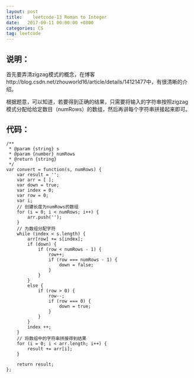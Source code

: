 ```yaml
---
layout: post
title:    leetcode-13 Roman to Integer
date:   2017-09-11 00:00:00 +0800
categories: CS
tag: leetcode
---
```

## 说明：

首先要弄清zigzag模式的概念，在博客http://blog.csdn.net/zhouworld16/article/details/14121477中，有很清晰的介绍。

根据题意，可以知道，若要得到正确的结果，只需要将输入的字符串按照zigzag模式分配给给定数目（numRows）的数组，然后再讲每个字符串拼接起来即可。

## 代码：

```
/** 
 * @param {string} s 
 * @param {number} numRows 
 * @return {string} 
 */  
var convert = function(s, numRows) {  
    var result = '';  
    var arr = [ ];  
    var down = true;  
    var index = 0;  
    var row = 0;  
    var i;  
    // 创建长度为numRows的数组  
    for (i = 0; i < numRows; i++) {  
        arr.push('');  
    }  
    // 为数组分配字符  
    while (index < s.length) {  
        arr[row] += s[index];  
        if (down) {  
            if (row < numRows - 1) {  
                row++;  
                if (row === numRows - 1) {  
                    down = false;  
                }  
            }  
        }  
        else {  
            if (row > 0) {  
                row--;  
                if (row === 0) {  
                    down = true;  
                }  
            }  
        }  
        index ++;  
    }  
    // 将数组中的字符串拼接得到结果  
    for (i = 0; i < arr.length; i++) {  
        result += arr[i];  
    }  
      
    return result;  
};  
```